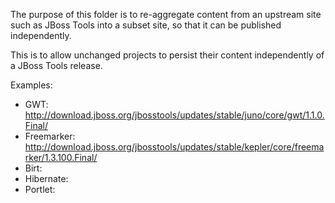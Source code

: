 The purpose of this folder is to re-aggregate content from an upstream site such as JBoss Tools into a subset site, so that it can be published independently.

This is to allow unchanged projects to persist their content independently of a JBoss Tools release.

Examples:

* GWT: http://download.jboss.org/jbosstools/updates/stable/juno/core/gwt/1.1.0.Final/
* Freemarker: http://download.jboss.org/jbosstools/updates/stable/kepler/core/freemarker/1.3.100.Final/
* Birt: 
* Hibernate:
* Portlet:


